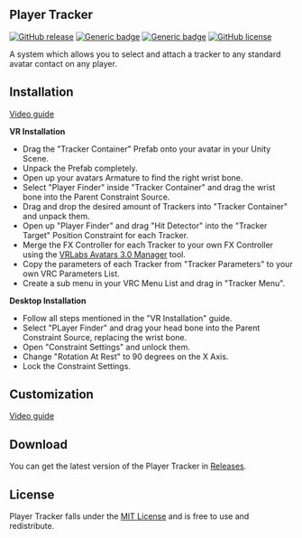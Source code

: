 ## Player Tracker
[![GitHub release](https://img.shields.io/github/release/Naereen/StrapDown.js.svg)](https://github.com/hfcRed/Player-Tracker/releases/tag/v0.4)
[![Generic badge](https://img.shields.io/badge/Unity-2019.4.31f1-<COLOR>.svg)](https://shields.io/)
[![Generic badge](https://img.shields.io/badge/SDK-AvatarSDK3-<COLOR>.svg)](https://shields.io/)
[![GitHub license](https://img.shields.io/github/license/Naereen/StrapDown.js.svg)](https://github.com/Naereen/StrapDown.js/blob/master/LICENSE)

A system which allows you to select and attach a tracker to any standard avatar contact on any player.

## Installation

[Video guide](www.google.com)

**VR Installation**

* Drag the "Tracker Container" Prefab onto your avatar in your Unity Scene.
* Unpack the Prefab completely.
* Open up your avatars Armature to find the right wrist bone.
* Select "Player Finder" inside "Tracker Container" and drag the wrist bone into the Parent Constraint Source.
* Drag and drop the desired amount of Trackers into "Tracker Container" and unpack them.
* Open up "Player Finder" and drag "Hit Detector" into the "Tracker Target" Position Constraint for each Tracker.
* Merge the FX Controller for each Tracker to your own FX Controller using the [VRLabs Avatars 3.0 Manager](https://github.com/VRLabs/Avatars-3.0-Manager) tool.
* Copy the parameters of each Tracker from "Tracker Parameters" to your own VRC Parameters List.
* Create a sub menu in your VRC Menu List and drag in "Tracker Menu".

**Desktop Installation**

* Follow all steps mentioned in the "VR Installation" guide.
* Select "PLayer Finder" and drag your head bone into the Parent Constraint Source, replacing the wrist bone.
* Open "Constraint Settings" and unlock them.
* Change "Rotation At Rest" to 90 degrees on the X Axis.
* Lock the Constraint Settings.

## Customization

[Video guide](www.google.com)



## Download

You can get the latest version of the Player Tracker in [Releases](https://github.com/hfcRed/Player-Tracker/releases/latest).

## License

Player Tracker falls under the [MIT License](https://github.com/hfcRed/Player-Tracker/blob/main/LICENSE) and is free to use and redistribute.
